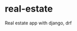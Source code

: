 # real-estate
Real estate app with django, drf

<!-- python manage.py runsslserver --certificate cert.crt --key cert.key -->